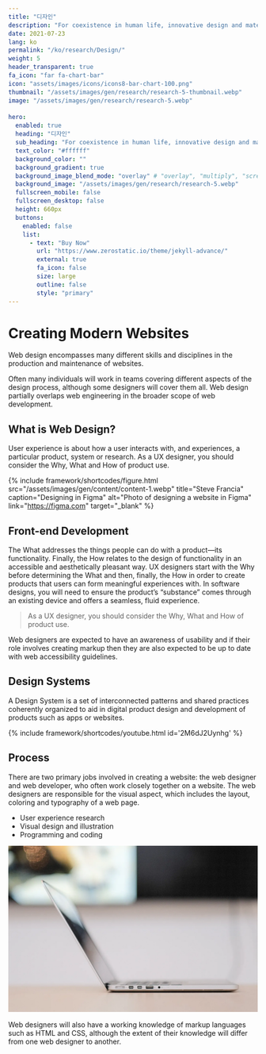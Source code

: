 ```yaml
---
title: "디자인"
description: "For coexistence in human life, innovative design and material choices that evoke a sense of intimacy are essential."
date: 2021-07-23
lang: ko
permalink: "/ko/research/Design/"
weight: 5
header_transparent: true
fa_icon: "far fa-chart-bar"
icon: "assets/images/icons/icons8-bar-chart-100.png"
thumbnail: "/assets/images/gen/research/research-5-thumbnail.webp"
image: "/assets/images/gen/research/research-5.webp"

hero:
  enabled: true
  heading: "디자인"
  sub_heading: "For coexistence in human life, innovative design and material choices that evoke a sense of intimacy are essential."
  text_color: "#ffffff"
  background_color: ""
  background_gradient: true
  background_image_blend_mode: "overlay" # "overlay", "multiply", "screen"
  background_image: "/assets/images/gen/research/research-5.webp"
  fullscreen_mobile: false
  fullscreen_desktop: false
  height: 660px
  buttons:
    enabled: false
    list:
      - text: "Buy Now"
        url: "https://www.zerostatic.io/theme/jekyll-advance/"
        external: true
        fa_icon: false
        size: large
        outline: false
        style: "primary"
---
```


# Creating Modern Websites

Web design encompasses many different skills and disciplines in the production and maintenance of websites.

Often many individuals will work in teams covering different aspects of the design process, although some designers will cover them all. Web design partially overlaps web engineering in the broader scope of web development.

## What is Web Design?

User experience is about how a user interacts with, and experiences, a particular product, system or research. As a UX designer, you should consider the Why, What and How of product use.

{% include framework/shortcodes/figure.html src="/assets/images/gen/content/content-1.webp" title="Steve Francia" caption="Designing in Figma" alt="Photo of designing a website in Figma" link="https://figma.com" target="_blank" %}

## Front-end Development

The What addresses the things people can do with a product—its functionality. Finally, the How relates to the design of functionality in an accessible and aesthetically pleasant way. UX designers start with the Why before determining the What and then, finally, the How in order to create products that users can form meaningful experiences with. In software designs, you will need to ensure the product’s “substance” comes through an existing device and offers a seamless, fluid experience.

> As a UX designer, you should consider the Why, What and How of product use.

Web designers are expected to have an awareness of usability and if their role involves creating markup then they are also expected to be up to date with web accessibility guidelines.

## Design Systems

A Design System is a set of interconnected patterns and shared practices coherently organized to aid in digital product design and development of products such as apps or websites.

{% include framework/shortcodes/youtube.html id='2M6dJ2Uynhg' %}

## Process

There are two primary jobs involved in creating a website: the web designer and web developer, who often work closely together on a website. The web designers are responsible for the visual aspect, which includes the layout, coloring and typography of a web page.

- User experience research
- Visual design and illustration
- Programming and coding

![Design In Figma](/assets/images/gen/content/content-2.webp)

Web designers will also have a working knowledge of markup languages such as HTML and CSS, although the extent of their knowledge will differ from one web designer to another.
